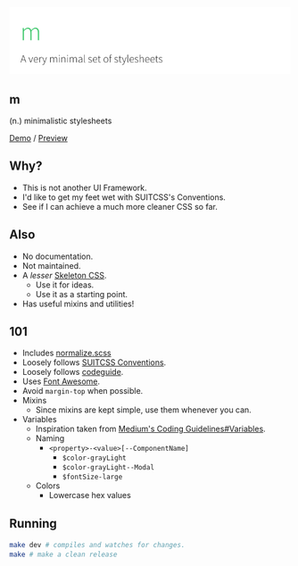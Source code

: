 ![head](head.png)
## m
(n.) minimalistic stylesheets

[Demo](https://m.kierb.com) / [Preview](preview.png)

## Why?
- This is not another UI Framework.
- I'd like to get my feet wet with SUITCSS's Conventions.
- See if I can achieve a much more cleaner CSS so far.

## Also
- No documentation.
- Not maintained.
- A *lesser* [Skeleton CSS](http://getskeleton.com/).
  - Use it for ideas.
  - Use it as a starting point.
- Has useful mixins and utilities!

## 101
- Includes [normalize.scss](https://necolas.github.io/normalize.css/)
- Loosely follows [SUITCSS Conventions](https://github.com/suitcss/suit/blob/master/doc/naming-conventions.md).
- Loosely follows [codeguide](http://codeguide.co/).
- Uses [Font Awesome](https://fortawesome.github.io/Font-Awesome/).
- Avoid `margin-top` when possible.
- Mixins
  - Since mixins are kept simple, use them whenever you can.
- Variables
  - Inspiration taken from [Medium's Coding Guidelines#Variables](https://gist.github.com/fat/a47b882eb5f84293c4ed#variables).
  - Naming
	- `<property>-<value>[--ComponentName]`
  	  - `$color-grayLight`
  	  - `$color-grayLight--Modal`
  	  - `$fontSize-large`
  - Colors
    - Lowercase hex values

## Running
```bash
make dev # compiles and watches for changes.
make # make a clean release
```
